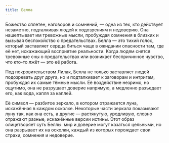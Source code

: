```yaml
---
title: Белла
---
```


Божество сплетен, наговоров и сомнений, — одна из тех, кто действует незаметно, подталкивая людей к подозрениям и недоверию. Она нашептывает им тревожные мысли, пробуждая сомнения в близких и вызывая беспокойство о предательствах. Белла — это тихий голос, который заставляет сердца биться чаще в ожидании опасности там, где её нет, искажающий восприятие реальности. Когда людям снятся тревожные сны о предательствах или возникает беспричинное чувство, что кто-то лжёт — это её работа.

Под покровительством Лилак, Белла не только заставляет людей подозревать друг друга, но и подталкивает к заговорам и интригам, пробуждая их самые тёмные мысли. Её воздействие незримо, но ощутимо, она не разрушает доверие напрямую, а медленно разъедает его, как вода, капля за каплей.

Её символ — разбитое зеркало, в котором отражается луна, искажённая в каждом осколке. Некоторые части зеркала показывают луну так, как она есть, а другие — растянутую, уродливую, словно отражают разные, искажённые версии истины. Этот образ олицетворяет суть Беллы: мир и доверие могут казаться цельными, но она разрывает их на осколки, каждый из которых порождает свои страхи, сомнения и недоверие.
